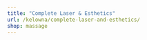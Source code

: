 ```yaml
---
title: "Complete Laser & Esthetics"
url: /kelowna/complete-laser-and-esthetics/
shop: massage
---
```

